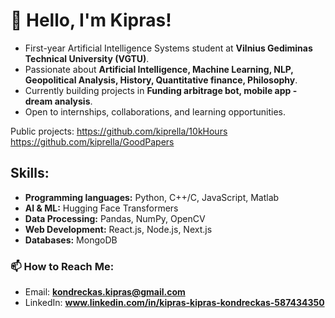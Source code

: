 # 👋 Hello, I'm Kipras!

- First-year Artificial Intelligence Systems student at **Vilnius Gediminas Technical University (VGTU)**.  
- Passionate about **Artificial Intelligence, Machine Learning, NLP, Geopolitical Analysis, History, Quantitative finance, Philosophy**.  
- Currently building projects in **Funding arbitrage bot, mobile app - dream analysis**.  
- Open to internships, collaborations, and learning opportunities.  


Public projects:
https://github.com/kiprella/10kHours
https://github.com/kiprella/GoodPapers

## Skills:
- **Programming languages:** Python, C++/C, JavaScript, Matlab
- **AI & ML:**  Hugging Face Transformers
- **Data Processing:** Pandas, NumPy, OpenCV
- **Web Development:** React.js, Node.js, Next.js
- **Databases:** MongoDB


### 📫 How to Reach Me:
- Email: **kondreckas.kipras@gmail.com**
- LinkedIn: **www.linkedin.com/in/kipras-kipras-kondreckas-587434350**

